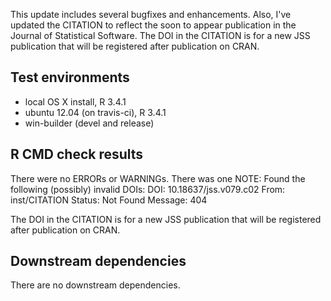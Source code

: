 This update includes several bugfixes and enhancements. Also, I've updated the CITATION to reflect the soon to appear publication in the Journal of Statistical Software. The DOI in the CITATION is for a new JSS publication that will be registered after publication on CRAN.

## Test environments
* local OS X install, R 3.4.1
* ubuntu 12.04 (on travis-ci), R 3.4.1
* win-builder (devel and release)

## R CMD check results
There were no ERRORs or WARNINGs. There was one NOTE: 
Found the following (possibly) invalid DOIs:
  DOI: 10.18637/jss.v079.c02
    From: inst/CITATION
    Status: Not Found
    Message: 404
    
The DOI in the CITATION is for a new JSS publication that will be registered after publication on CRAN.

## Downstream dependencies
There are no downstream dependencies.
